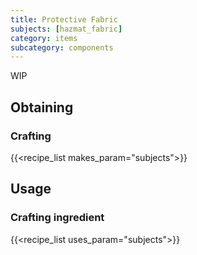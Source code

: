 ```yaml
---
title: Protective Fabric
subjects: [hazmat_fabric]
category: items
subcategory: components
---
```


WIP

Obtaining
---------

### Crafting
{{<recipe_list makes_param="subjects">}}

Usage
-----

### Crafting ingredient
{{<recipe_list uses_param="subjects">}}